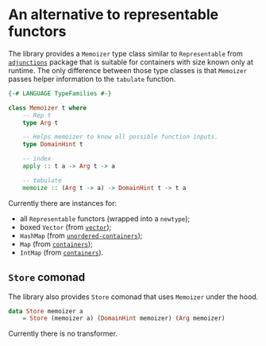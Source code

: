 # An alternative to representable functors

The library provides a `Memoizer` type class similar to `Representable`
from [`adjunctions`](https://hackage.haskell.org/package/adjunctions) package
that is suitable for containers with size known only at runtime. The only difference between
those type classes is that `Memoizer` passes helper information to the `tabulate` function.

```haskell
{-# LANGUAGE TypeFamilies #-}

class Memoizer t where
    -- Rep t
    type Arg t

    -- Helps memoizer to know all possible function inputs.
    type DomainHint t

    -- index
    apply :: t a -> Arg t -> a

    -- tabulate
    memoize :: (Arg t -> a) -> DomainHint t -> t a
```

Currently there are instances for:
- all `Representable` functors (wrapped into a `newtype`);
- boxed `Vector` (from [`vector`](https://hackage.haskell.org/package/vector));
- `HashMap`
  (from [`unordered-containers`](https://hackage.haskell.org/package/unordered-containers));
- `Map` (from [`containers`](https://hackage.haskell.org/package/containers));
- `IntMap` (from [`containers`](https://hackage.haskell.org/package/containers)).

## `Store` comonad

The library also provides `Store` comonad that uses `Memoizer` under the hood.

```haskell
data Store memoizer a
    = Store (memoizer a) (DomainHint memoizer) (Arg memoizer)
```

Currently there is no transformer.

